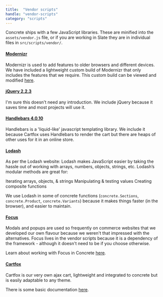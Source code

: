 ```yaml
---
title:  "Vendor scripts"
handle: "vendor-scripts"
category: "scripts"
---
```

Concrete ships with a few JavaScript libraries. These are minified into the `assets/vendor.js` file, or if you are working in Slate they are in individual files in `src/scripts/vendor/`.

#### [Modernizr](https://modernizr.com/)
Modernizr is used to add features to older browsers and different devices. We have included a lightweight custom build of Modernizr that only includes the features that we require. This custom build can be viewed and modified [here](https://modernizr.com/download/?-csstransforms-csstransforms3d-flexbox-placeholder-svg-touchevents-domprefixes-prefixes-setclasses-testallprops-testprop-teststyles).

#### [jQuery 2.2.3](https://jquery.com/)
I'm sure this doesn't need any introduction. We include jQuery because it saves time and most projects will use it.

#### [Handlebars 4.0.10](http://handlebarsjs.com/)
Handlebars is a 'liquid-like' javascript templating library. We include it because Cartfox uses Handlebars to render the cart but there are heaps of other uses for it in an online store.

#### [Lodash](https://lodash.com/)
As per the Lodash website: Lodash makes JavaScript easier by taking the hassle out of working with arrays, numbers, objects, strings, etc.
Lodash’s modular methods are great for:

Iterating arrays, objects, & strings
Manipulating & testing values
Creating composite functions

We use Lodash in some of concrete functions (`concrete.Sections`, `concrete.Product`, `concrete.Variants`) because it makes things faster (in the browser), and easier to maintain.

#### [Focus](https://elkfox.github.io/Focus/)
Modals and popups are used so frequently on commerce websites that we developed our own flavour because we weren't that impressed with the alternatives. Focus lives in the vendor scripts because it is a dependency of the framework - although it doesn't need to be if you choose otherwise.

Learn about working with Focus in Concrete [here](#focus).

#### [Cartfox](https://github.com/Elkfox/Cartfox)
Cartfox is our very own ajax cart, lightweight and integrated to concrete but is easily adaptable to any theme.

There is some basic documentation [here](#cart).
